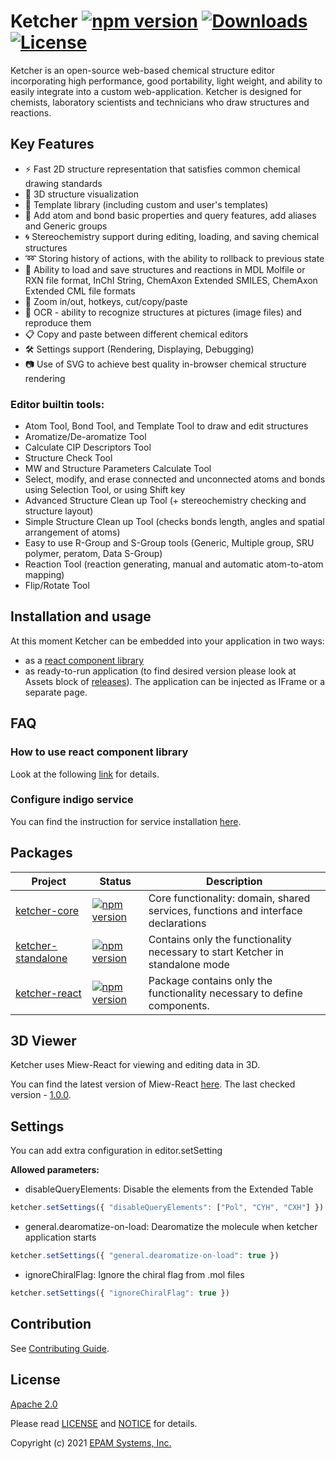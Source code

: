# Ketcher [![npm version](https://img.shields.io/npm/v/ketcher-react)](https://www.npmjs.com/package/ketcher-react) [![Downloads](https://img.shields.io/npm/dm/ketcher-react)](https://www.npmjs.com/package/ketcher-react) [![License](https://img.shields.io/badge/License-Apache%202.0-blue.svg)](https://opensource.org/licenses/Apache-2.0)

Ketcher is an open-source web-based chemical structure editor incorporating high performance, good portability, light weight, and ability to easily integrate into a custom web-application. Ketcher is designed for chemists, laboratory scientists and technicians who draw structures and reactions.

## Key Features

- ⚡️ Fast 2D structure representation that satisfies common chemical drawing standards
- :diamond_shape_with_a_dot_inside: 3D structure visualization
- :memo: Template library (including custom and user's templates)
- 🔩 Add atom and bond basic properties and query features, add aliases and Generic groups
- :cyclone: Stereochemistry support during editing, loading, and saving chemical structures
- :loop: Storing history of actions, with the ability to rollback to previous state
- :floppy_disk: Ability to load and save structures and reactions in MDL Molfile or RXN file format, InChI String, ChemAxon Extended SMILES, ChemAxon Extended CML file formats
- :microscope: Zoom in/out, hotkeys, cut/copy/paste
- :crystal_ball: OCR - ability to recognize structures at pictures (image files) and reproduce them
- :clipboard: Copy and paste between different chemical editors
- 🛠️ Settings support (Rendering, Displaying, Debugging)
- :camera: Use of SVG to achieve best quality in-browser chemical structure rendering

### Editor builtin tools:

- Atom Tool, Bond Tool, and Template Tool to draw and edit structures
- Aromatize/De-aromatize Tool
- Calculate CIP Descriptors Tool
- Structure Check Tool
- MW and Structure Parameters Calculate Tool
- Select, modify, and erase connected and unconnected atoms and bonds using Selection Tool, or using Shift key
- Advanced Structure Clean up Tool (+ stereochemistry checking and structure layout)
- Simple Structure Clean up Tool (checks bonds length, angles and spatial arrangement of atoms)
- Easy to use R-Group and S-Group tools (Generic, Multiple group, SRU polymer, peratom, Data S-Group)
- Reaction Tool (reaction generating, manual and automatic atom-to-atom mapping)
- Flip/Rotate Tool

## Installation and usage

At this moment Ketcher can be embedded into your application in two ways:

- as a [react component library](https://www.npmjs.com/package/ketcher-react)
- as ready-to-run application (to find desired version please look at Assets block of [releases](https://github.com/epam/ketcher/releases)). The application can be injected as IFrame or a separate page.

## FAQ

### How to use react component library

Look at the following [link](packages/ketcher-react/README.md) for details.

### Configure indigo service

You can find the instruction for service installation
[here](http://lifescience.opensource.epam.com/indigo/service/index.html).

## Packages

| Project                                                                                       | Status                                                                                                              | Description                                                                       |
| --------------------------------------------------------------------------------------------- | ------------------------------------------------------------------------------------------------------------------- | --------------------------------------------------------------------------------- |
| [ketcher-core](https://github.com/epam/ketcher/tree/master/packages/ketcher-core)             | [![npm version](https://badge.fury.io/js/ketcher-core.svg)](https://www.npmjs.com/package/ketcher-core)             | Core functionality: domain, shared services, functions and interface declarations |
| [ketcher-standalone](https://github.com/epam/ketcher/tree/master/packages/ketcher-standalone) | [![npm version](https://badge.fury.io/js/ketcher-standalone.svg)](https://www.npmjs.com/package/ketcher-standalone) | Contains only the functionality necessary to start Ketcher in standalone mode     |
| [ketcher-react](https://github.com/epam/ketcher/tree/master/packages/ketcher-react)           | [![npm version](https://badge.fury.io/js/ketcher-react.svg)](https://www.npmjs.com/package/ketcher-react)           | Package contains only the functionality necessary to define components.           |

## 3D Viewer

Ketcher uses Miew-React for viewing and editing data in 3D.

You can find the latest version of Miew-React [here](https://github.com/epam/miew/tree/master/packages/miew-react).
The last checked version - [1.0.0](https://www.npmjs.com/package/miew-react).

## Settings

You can add extra configuration in editor.setSetting

**Allowed parameters:**
- disableQueryElements: Disable the elements from the Extended Table
```js
ketcher.setSettings({ "disableQueryElements": ["Pol", "CYH", "CXH"] })
```

- general.dearomatize-on-load: Dearomatize the molecule when ketcher application starts
```js
ketcher.setSettings({ "general.dearomatize-on-load": true })
```

- ignoreChiralFlag: Ignore the chiral flag from .mol files
```js
ketcher.setSettings({ "ignoreChiralFlag": true })
```

## Contribution

See [Contributing Guide](./DEVNOTES.md).

## License

[Apache 2.0](LICENSE)

Please read [LICENSE](LICENSE) and [NOTICE](NOTICE) for details.

Copyright (c) 2021 [EPAM Systems, Inc.](https://www.epam.com/)
